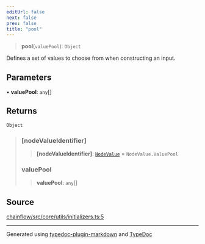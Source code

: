 ```yaml
---
editUrl: false
next: false
prev: false
title: "pool"
---
```


> **pool**(`valuePool`): `Object`

Defines a set of values to choose from when constructing an input.

## Parameters

• **valuePool**: `any`[]

## Returns

`Object`

> ### [nodeValueIdentifier]
>
> > **[nodeValueIdentifier]**: [`NodeValue`](/api/core/inputnode/enumerations/nodevalue/) = `NodeValue.ValuePool`
>
> ### valuePool
>
> > **valuePool**: `any`[]
>

## Source

[chainflow/src/core/utils/initializers.ts:5](https://github.com/edwinlzs/chainflow/blob/a27a974/src/core/utils/initializers.ts#L5)

***

Generated using [typedoc-plugin-markdown](https://www.npmjs.com/package/typedoc-plugin-markdown) and [TypeDoc](https://typedoc.org/)
